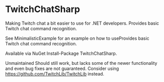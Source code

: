 # TwitchChatSharp

Making Twitch chat a bit easier to use for .NET developers. Provides basic Twitch chat command recognition.

See MinimalisticExample for an example on how to useProvides basic Twitch chat command recognition.

Available via NuGet Install-Package TwitchChatSharp.

Unmaintained
Should still work, but lacks some of the newer functionality and even bug fixes are not guaranteed. Consider using https://github.com/TwitchLib/TwitchLib instead.
